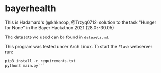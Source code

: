 # bayerhealth
This is Hadamard's (@khknopp, @Trzyq0712) solution to the task "Hunger for None" in the Bayer Hackathon 2021 (28.05-30.05)

The datasets we used can be found in ```datasets.md```.

This program was tested under Arch Linux. To start the ```Flask``` webserver run:
```python
pip3 install -r requirements.txt
python3 main.py``` 

